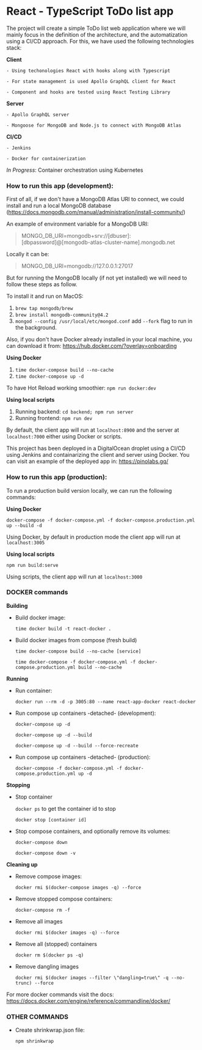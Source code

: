 # React - TypeScript ToDo list app

The project will create a simple ToDo list web application where we will mainly focus in the definition of the architecture, and the automatization using a CI/CD approach. For this, we have used the following technologies stack:

**Client**

    - Using techonologies React with hooks along with Typescript

    - For state management is used Apollo GraphQL client for React

    - Component and hooks are tested using React Testing Library

**Server**

    - Apollo GraphQL server

    - Mongoose for MongoDB and Node.js to connect with MongoDB Atlas

**CI/CD**

    - Jenkins

    - Docker for containerization

_In Progress_: Container orchestration using Kubernetes

### How to run this app (development):

First of all, if we don't have a MongoDB Atlas URI to connect, we could install and run a local MongoDB database (https://docs.mongodb.com/manual/administration/install-community/)

An example of environment variable for a MongoDB URI:

> MONGO_DB_URI=mongodb+srv://[dbuser]:[dbpassword]@[mongodb-atlas-cluster-name].mongodb.net

Locally it can be:

> MONGO_DB_URI=mongodb://127.0.0.1:27017

But for running the MongoDB locally (if not yet installed) we will need to follow these steps as follow.

To install it and run on MacOS:

1. `brew tap mongodb/brew`
2. `brew install mongodb-community@4.2`
3. `mongod --config /usr/local/etc/mongod.conf` add `--fork` flag to run in the background.

Also, if you don't have Docker already installed in your local machine, you can download it from: https://hub.docker.com/?overlay=onboarding

**Using Docker**

1. `time docker-compose build --no-cache`
2. `time docker-compose up -d`

To have Hot Reload working smoothier: `npm run docker:dev`

**Using local scripts**

1. Running backend: `cd backend; npm run server`
2. Running frontend: `npm run dev`

By default, the client app will run at `localhost:8900` and the server at `localhost:7000` either using Docker or scripts.

This project has been deployed in a DigitalOcean droplet using a CI/CD using Jenkins and containarizing the client and server using Docker. You can visit an example of the deployed app in: https://pinolabs.gq/

### How to run this app (production):

To run a production build version locally, we can run the following commands:

**Using Docker**

`docker-compose -f docker-compose.yml -f docker-compose.production.yml up --build -d`

Using Docker, by default in production mode the client app will run at `localhost:3005`

**Using local scripts**

`npm run build:serve`

Using scripts, the client app will run at `localhost:3000`

### DOCKER commands

**Building**

-   Build docker image:

    `time docker build -t react-docker .`

-   Build docker images from compose (fresh build)

    `time docker-compose build --no-cache [service]`

    <!-- To run producion build pass compose files -->

    `time docker-compose -f docker-compose.yml -f docker-compose.production.yml build --no-cache`

**Running**

-   Run container:

    `docker run --rm -d -p 3005:80 --name react-app-docker react-docker`

-   Run compose up containers -detached- (development):

    `docker-compose up -d`

    <!-- In case of build images and then up compose -->

    `docker-compose up -d --build`

    <!-- In case of build images, recreate containers and then up compose -->

    `docker-compose up -d --build --force-recreate`

-   Run compose up containers -detached- (production):

    `docker-compose -f docker-compose.yml -f docker-compose.production.yml up -d`

**Stopping**

-   Stop container

    `docker ps` to get the container id to stop

    `docker stop [container id]`

-   Stop compose containers, and optionally remove its volumes:

    `docker-compose down`

    `docker-compose down -v`

**Cleaning up**

-   Remove compose images:

    `docker rmi $(docker-compose images -q) --force`

-   Remove stopped compose containers:

    `docker-compose rm -f`

*   Remove all images

    `docker rmi $(docker images -q) --force`

*   Remove all (stopped) containers

    `docker rm $(docker ps -q)`

*   Remove dangling images

    `docker rmi $(docker images --filter \"dangling=true\" -q --no-trunc) --force`

For more docker commands visit the docs: https://docs.docker.com/engine/reference/commandline/docker/

### OTHER COMMANDS

-   Create shrinkwrap.json file:

    `npm shrinkwrap`
